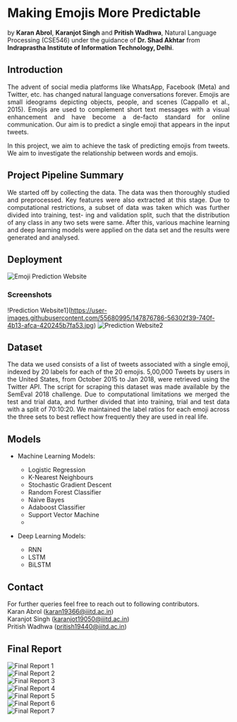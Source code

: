 # Making Emojis More Predictable

by **Karan Abrol**, **Karanjot Singh** and **Pritish Wadhwa**, Natural Language Processing (CSE546) under the guidance of **Dr. Shad Akhtar** from **Indraprastha Institute of Information Technology, Delhi**.

## Introduction
<p align="justify">The advent of social media platforms like WhatsApp, Facebook (Meta) and Twitter, etc. has changed natural language conversations forever. Emojis are small ideograms depicting objects, people, and scenes (Cappallo et al., 2015). Emojis are used to complement short text messages with a visual enhancement and have become a de-facto standard for online communication. Our aim is to predict a single emoji that appears in the input tweets. </p>  
<p align="justify">In this project, we aim to achieve the task of predicting emojis from tweets. We aim to investigate the relationship between words and emojis.</p>

## Project Pipeline Summary
<p align="justify">
We started off by collecting the data. The data was then thoroughly studied and preprocessed. Key features were also extracted at this stage. Due to computational restrictions, a subset of data was taken which was further divided into training, test- ing and validation split, such that the distribution of any class in any two sets were same. After this, various machine learning and deep learning models were applied on the data set and the results were generated and analysed.
</p>

## Deployment
![Emoji Prediction Website](https://fierce-garden-64530.herokuapp.com)
### Screenshots
!Prediction Website1](https://user-images.githubusercontent.com/55680995/147876786-56302f39-740f-4b13-afca-420245b7fa53.jpg)
![Prediction Website2](https://user-images.githubusercontent.com/55680995/147876808-a86083dd-20fd-4b6a-92b0-84fbad23ceee.jpg)



## Dataset
<p align="justify">
The data we used consists of a list of tweets associated with a single emoji, indexed by 20 labels for each of the 20 emojis. 5,00,000 Tweets by users in the United States, from October 2015 to Jan 2018, were retrieved using the Twitter API. The script for scraping this dataset was made available by the SemEval 2018 challenge. Due to computational limitations we merged the test and trial data, and further divided that into training, trial and test data with a split of 70:10:20. We maintained the label ratios for each emoji across the three sets to best reflect how frequently they are used in real life.
</p>

## Models
- Machine Learning Models:
  - Logistic Regression
  - K-Nearest Neighbours
  - Stochastic Gradient Descent
  - Random Forest Classifier
  - Naive Bayes
  - Adaboost Classifier
  - Support Vector Machine
  - 

- Deep Learning Models:
  - RNN
  - LSTM
  - BiLSTM

<!-- ## Repository Description
- ### Preprocessing
  Code files for preprocessing data, EDA, feature selection, encoding, train-val-test split and feature scaling
- ### Regression
  Code files for training, validating, generating graphs and saving regression models
- ### Classification
  Code files for training, validating, generating graphs and saving classification models
- ### Reports
  Proposal, Interim Report and Final Report
- ### Images
  Images used in reports -->

## Contact
For further queries feel free to reach out to following contributors.  
Karan Abrol (karan19366@iiitd.ac.in)  
Karanjot Singh (karanjot19050@iiitd.ac.in)  
Pritish Wadhwa (pritish19440@iiitd.ac.in)

## Final Report
![Final Report 1](/Reports/Final_Report_Images/Report-1.png)  
![Final Report 2](/Reports/Final_Report_Images/Report-2.png)  
![Final Report 3](/Reports/Final_Report_Images/Report-3.png)  
![Final Report 4](/Reports/Final_Report_Images/Report-4.png)  
![Final Report 5](/Reports/Final_Report_Images/Report-5.png)  
![Final Report 6](/Reports/Final_Report_Images/Report-6.png)  
![Final Report 7](/Reports/Final_Report_Images/Report-7.png)
